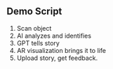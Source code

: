 ## Demo Script

1. Scan object
2. AI analyzes and identifies
3. GPT tells story
4. AR visualization brings it to life
5. Upload story, get feedback.